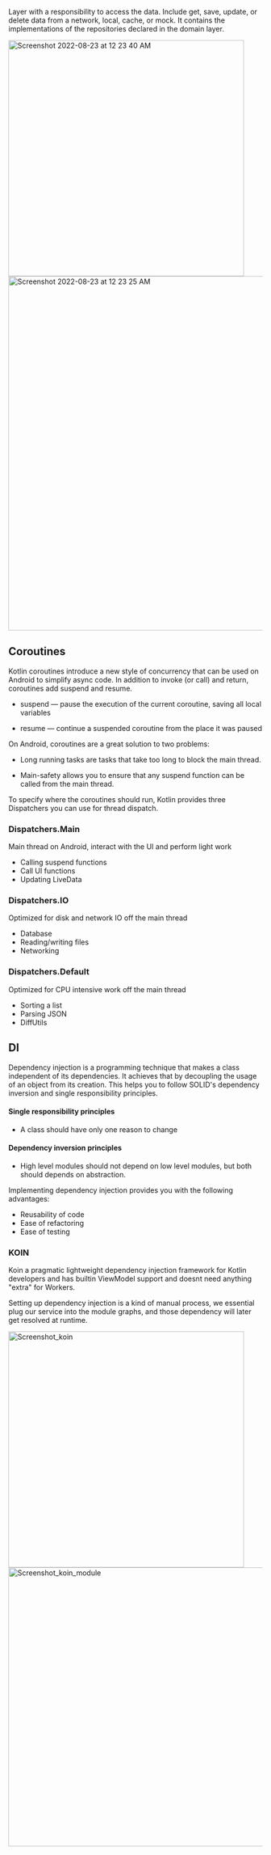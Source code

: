 Layer with a responsibility to access the data. Include get, save, update, or delete data from a network, local, cache, or mock.
It contains the implementations of the repositories declared in the domain layer.

<img width="467" alt="Screenshot 2022-08-23 at 12 23 40 AM" src="https://user-images.githubusercontent.com/30109439/186031533-2127e518-e8fb-4adc-acef-5ca5a073775e.png">

<img width="701" alt="Screenshot 2022-08-23 at 12 23 25 AM" src="https://user-images.githubusercontent.com/30109439/186031543-72d89e71-00eb-41f3-9c95-9d30a4a787fa.png">

## Coroutines

Kotlin coroutines introduce a new style of concurrency that can be used on Android to simplify async code. In addition to invoke (or call) and return, coroutines add suspend and resume.

- suspend — pause the execution of the current coroutine, saving all local variables

- resume — continue a suspended coroutine from the place it was paused

On Android, coroutines are a great solution to two problems:

- Long running tasks are tasks that take too long to block the main thread.

- Main-safety allows you to ensure that any suspend function can be called from the main thread.

To specify where the coroutines should run, Kotlin provides three Dispatchers you can use for thread dispatch.

### Dispatchers.Main
Main thread on Android, interact with the UI and perform light work
- Calling suspend functions
- Call UI functions
- Updating LiveData

### Dispatchers.IO
Optimized for disk and network IO off the main thread
- Database
- Reading/writing files
- Networking

### Dispatchers.Default
Optimized for CPU intensive work off the main thread
- Sorting a list
- Parsing JSON
- DiffUtils



## DI
Dependency injection is a programming technique that makes a class independent of its dependencies. It achieves that by decoupling the usage of an object from its creation. This helps you to follow SOLID's dependency inversion and single responsibility principles.

#### Single responsibility principles
- A class should have only one reason to change

#### Dependency inversion principles
- High level modules should not depend on low level modules, but both should depends on abstraction.

Implementing dependency injection provides you with the following advantages:
- Reusability of code
- Ease of refactoring
- Ease of testing

### KOIN
Koin a pragmatic lightweight dependency injection framework for Kotlin developers and has builtin ViewModel support and doesnt need anything "extra" for Workers.

Setting up dependency injection is a kind of manual process, we essential plug our service into the module graphs, and those dependency will later get resolved at runtime.

<img width="467" alt="Screenshot_koin" src="https://user-images.githubusercontent.com/30109439/185768621-37ce49f3-4704-4985-9569-cd0b1acd987b.png">

<img width="552" alt="Screenshot_koin_module" src="https://user-images.githubusercontent.com/30109439/185768623-c1e5e049-dff5-47be-8ea3-b66f0f7df5ff.png">



